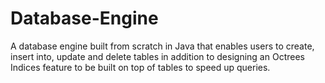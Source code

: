 # Database-Engine
A database engine built from scratch in Java that enables users to create, insert into, update and delete tables in addition to designing an Octrees Indices feature
to be built on top of tables to speed up queries.
